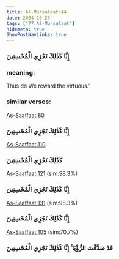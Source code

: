 ```yaml
---
title: Al-Mursalaat:44
date: 2004-10-25
tags: ["77.Al-Mursalaat"]
hidemeta: true 
ShowPostNavLinks: true 
---
```

### إِنَّا كَذَٰلِكَ نَجْزِي الْمُحْسِنِينَ
### meaning: 
Thus do We reward the virtuous.’
### similar verses: 

[As-Saaffaat:80](/37/80)

### إِنَّا كَذَٰلِكَ نَجْزِي الْمُحْسِنِينَ

[As-Saaffaat:110](/37/110)

### كَذَٰلِكَ نَجْزِي الْمُحْسِنِينَ

[As-Saaffaat:121](/37/121) (sim:98.3%)

### إِنَّا كَذَٰلِكَ نَجْزِي الْمُحْسِنِينَ

[As-Saaffaat:131](/37/131) (sim:98.3%)

### إِنَّا كَذَٰلِكَ نَجْزِي الْمُحْسِنِينَ

[As-Saaffaat:105](/37/105) (sim:70.7%)

### قَدْ صَدَّقْتَ الرُّؤْيَا ۚ إِنَّا كَذَٰلِكَ نَجْزِي الْمُحْسِنِينَ
